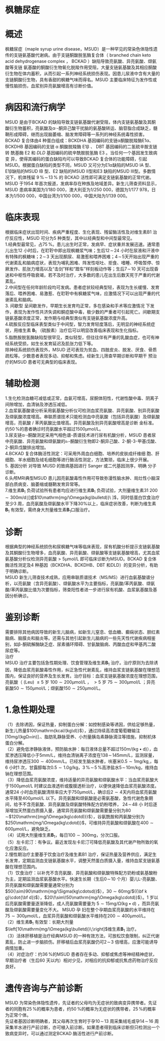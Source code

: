 # 枫糖尿症  
# 概述  
枫糖尿症（maple syrup urine disease，MSUD）是一种罕见的常染色体隐性遗传的支链氨基酸代谢病。由于支链酮酸脱氢酶复合体（ branched chain keto acid dehydrogenase complex ， BCKAD ）缺陷导致亮氨酸、异亮氨酸、缬氨酸等支链 氨基酸的酮酸衍生物氧化脱羧作用受阻，大量支链氨基酸及其相应酮酸衍生物在体内蓄积，从而引起一系列神经系统损伤表现。因患儿尿液中含有大量的支链酮酸衍生物，具有香甜的枫糖气味而得名。MSUD 主要临床特征为发作性或慢性脑损伤，血浆别异亮氨酸增高有诊断价值。  
# 病因和流行病学  
MSUD 是由于BCKAD 的缺陷导致支链氨基酸代谢受阻，体内支链氨基酸及其酮酸衍生物蓄积，亮氨酸及$\upalpha\cdot$-酮异己酸干扰脑的氨基酸转运、脑苷脂合成缺乏，髓鞘形成障碍，继而出现脑萎缩、脑发育障碍等一系列的神经系统毒性损害。BCKAD 复合体由4 种蛋白组成：BCKDHA 基因编码的支链α酮酸脱羧酶E1α、BCKDHB  基因编码的支链 α 酮酸脱羧酶 E1β 、 DBT  基因编码的二氢硫辛胺支链转 酰基酶 E2  和 $D L D$  基因编码的硫辛酰胺脱氢酶 E3 。当任何一个基因发生致病变 异，使得其编码的蛋白缺陷均可以导致BCKAD 复合体的功能障碍，引起MSUD。根据蛋白缺陷的类型不同，MSUD 又可分为E1α缺陷的MSUD ⅠA 型、E1β缺陷的MSUD ⅠB 型、E2 缺陷的MSUD Ⅱ型和E3 缺陷的MSUD Ⅲ型。多数情况下，机体残留 $9\,\%\!\sim\!13\,\%$ 的 BCKAD  活性即可满足支链氨基酸的正常代谢。  
MSUD 于1954 年首次报道，发病率存在种族及地域差异。新生儿筛查资料显示，MSUD 患病率美国为1/180 000，澳大利亚为1/250 000，德国为1/177 978，日本为1/500 000，中国台湾为1/100 000，中国大陆为1/139 000。  
# 临床表现  
根据临床症状出现时间、疾病严重程度、生化表现、残留酶活性及对维生素B1 治疗反应性，MSUD 可分为5 种类型，其中以经典型和中间型最常见。  
1.经典型最常见，占$75\,\%$。患儿出生时正常，发病早、症状重并发展迅速。通常患儿出生12 小时后，在耵聍中即出现枫糖浆气味；生后$12\!\sim\!24$ 小时在尿液和汗液中有特殊的枫糖味；$2\!\sim\!3$ 天出现酮尿、易激惹和喂养困难；$4\!\sim\!5$天开始出现严重的代谢紊乱和脑病症状，表现为哺乳困难、阵发性呕吐、拒食、嗜睡、呼吸暂停、惊厥发作、肌张力增高以及“击剑”样和“蹬车”样刻板动作等；生后$7\!\sim\!10$ 天可出现昏迷和中枢性呼吸衰竭，若不及时治疗，大多数的患儿在出生后数天死于严重的代谢紊乱。  
2.中间型在任何年龄阶段均可发病。患者症状较经典型轻，表现为生长缓慢、发育落后、喂养困难、易激惹、在耵聍中有枫糖浆气味，应激情况下可以出现严重的代谢紊乱和脑病。  
3. 间歇型 呈间歇发作，早期生长发育均正常，多在感染和手术等应激情况 下发作，表现为发作性共济失调和酮症酸中毒，极少数的严重者可引起死亡。间歇期支链氨基酸浓度正常，发作期与经典型类似有支链氨基酸浓度升高。  
4.硫胺反应型临床表型类似于中间型，智力发育轻度落后，无明显的神经系统症状，用维生素 $\mathbf{B}_{1}$ （硫胺素）治疗后可以明显改善临床表现和生化指标。  
5.脂酰胺脱氢酶缺陷型很罕见，类似轻型，但往往伴有严重的乳酸血症，也可有神经系统受损，如生长发育延迟及肌张力低下等。  
除神经系统损伤表现外，MSUD 还可表现为贫血、四肢皮炎、脱发、厌食、骨质疏松等。少数患者表现多动、抑郁和焦虑。经新生儿筛查早期诊断和早期干 预治疗的MSUD 患者可无典型的临床表现。  
# 辅助检测  
1.生化检测血糖可减低或正常，血氨可增高，尿酮体阳性，代谢性酸中毒、阴离子间隙增加，血清钠及渗透压减低。  
2.血浆氨基酸谱分析采用氨基酸分析仪可检测血浆亮氨酸、异亮氨酸、别异亮氨酸及缬氨酸浓度增高。串联质谱技术只能检测血中亮氨酸（包括异亮氨酸）及缬氨酸增高，亮氨酸 / 苯丙氨酸比值增高。异亮氨酸及别异亮氨酸增高是诊断 金标准。约$50\,\%$的患者确诊时亮氨酸水平超过$1500\upmu\mathrm{mol}/\mathrm{L}$。  
3.尿支链$\upalpha\cdot$-酮酸测定采用气相色谱-质谱技术进行尿有机酸分析，MSUD 患者尿中亮氨酸、异亮氨酸和缬氨酸的$\mathfrak{a}\cdot$-酮酸衍生物即2-酮异己酸、2-酮-3-甲基戊酸、2-酮异戊酸排出增加。  
4.BCKAD  复合体酶活性测定：可采用外周血白细胞、培养的皮肤成纤维细 胞、肝细胞、羊水细胞及绒毛细胞等进行酶活性测定，方法繁琐，临床上很少开展。  
5. 基因分析 对导致 MUSD  的致病基因进行 Sanger  或二代基因测序，明确 分子诊断。  
6.头颅MRI典型MSUD 患儿因亮氨酸毒性作用可导致弥漫性脑水肿、局灶性小脑深部白质病变、脑萎缩或髓鞘发育异常等。  
7.维生素$\mathbf{B}_{1}$ 负荷试验所有患者均应进行维生素$\mathbf{B}_{1}$ 负荷试验，大剂量维生素$31~200{\sim}300\mathrm{m}/\mathrm{d}\mid$[或$10\mathrm{mg/\Omega(kg\bulletd)}\ ]$，同时低蛋白饮食治疗至少3 周，血亮氨酸及缬氨酸水平下降$30\%$以上，临床症状改善，判断为维生素$\mathbf{B}_{1}$ 有效型，需终身大剂量维生素$\mathbf{B}_{1}$口服治疗。  
# 诊断  
根据典型的神经系统损伤和尿枫糖气味等临床表现，尿有机酸分析提示支链氨基酸及其酮酸衍生物增多，血亮氨酸、异亮氨酸、缬氨酸等支链氨基酸增高，尤其血浆氨基酸分析仪检测异亮氨酸$>5\upmu\mathrm{mol}/\mathrm{L}$ 即可临床诊断为MSUD。BCKAD 复合体酶活性测定及4 种基因（BCKDHA、BCKDHB、DBT 和DLD）的变异分析，有助于明确诊断。  
MSUD 新生儿筛查技术成熟，应用串联质谱技术（MS/MS）进行血氨基酸谱分析，以亮氨酸（含异亮氨酸）、缬氨酸水平为主要指标，亮氨酸/苯丙氨酸、缬氨酸/苯丙氨酸比值为次要指标，筛查阳性者进一步进行尿有机酸、血浆氨基酸及基因分析确诊。  
# 鉴别诊断  
需要排除其他病因导致的新生儿脑病，如新生儿窒息、低血糖、癫痫状态、胆红素脑病、脑膜炎和脑炎等。还需与其他引起新生儿脑病的一些先天性代谢疾病相鉴别，如β-酮硫解酶缺乏症、尿素循环障碍、甘氨酸脑病、丙酸血症和甲基丙二酸尿症等。  
治疗  
MSUD 治疗主要包括急性期处理、饮食管理及维生素$\mathbf{B}_{1}$ 治疗。治疗原则为去除诱因，降低血浆亮氨酸毒性作用，纠正急性代谢紊乱，维持血浆支链氨基酸在理想范围内，保证良好的营养及生长发育。治疗目标：血浆支链氨基酸浓度在理想范围，亮氨酸（ $\scriptstyle(\mathrm{Leu})\ \leqslant5$  岁 $100{\sim}200\upmu\mathrm{mol}/\mathrm{L}$ ， ${>}5$  岁 $75{\sim}300\upmu\mathrm{mol}/\mathrm{L}$ ；异亮 氨酸$50{\sim}150\upmu\mathrm{mol}/\mathrm{L}$；缬氨酸$150{\sim}250\upmu\mathrm{mol}/\mathrm{L}$。  
# 1.急性期处理  
（1）去除诱因，保证热量，抑制蛋白分解：如控制感染等诱因，供给足够热量，新生儿热量$100\mathrm{kcal/(kg\d)}$），通过持续高浓度葡萄糖输注$[10\mathrm{mg/(kg\Omega\mathfrak{m}i n)}].$、脂肪乳静脉营养、小剂量胰岛素静脉滴注等措施，抑制机体蛋白分解。  
（2）避免低渗静脉液体，预防脑水肿：每日液体总量不超过$150\mathrm{m}/\left(\mathrm{kg}\bullet\mathrm{d}\right)$），血浆渗透压降低小于$5\mathrm{mm}/\mathrm{L}$，维持血清钠离子浓度在$138\!\sim\!145\mathrm{{mm}/\mathrm{{L}}}$，监测尿量，维持尿渗透压$300{\sim}400\mathrm{mm}/\mathrm{L}$。已经发生脑水肿者，呋塞米$0.5{\sim}1\mathrm{mg/kg},$，每6 小时1 次，甘露醇每次$0.5{\sim}1.0\mathrm{g/kg}$，$3\,\%\!\sim\!5\,\%$高渗盐水$5\!\sim\!10\mathrm{m}/\mathrm{kg}$，维持血钠在理想范围。  
（3）降低血浆亮氨酸浓度，维持适量的异亮氨酸和缬氨酸水平：当血浆亮氨酸大于$1500\upmu\mathrm{mol}/\mathrm{L}$ 时建议血液透析或腹膜透析治疗，以便快速降低血浆亮氨酸浓度。通常24 小时血亮氨酸清除率应大于$750\upmu\mathrm{mol}/\mathrm{L}$，确诊后$2{\sim}4$天内将血浆亮氨酸水平降至$400\upmu\mathrm{mol}/\mathrm{L}$ 以下。异亮氨酸和缬氨酸是必需氨基酸，急性代谢危象期间，给予不含亮氨酸、异亮氨酸及缬氨酸特殊配方奶粉喂养， $24\!\sim\!48$  小 时后逐渐增加天然蛋白质摄入量，通常异亮氨酸和缬氨酸需要量分别为$80\!\sim$$120\mathrm{{mg/\Omega(kg\cdotd)}}$），谷氨酰胺和丙氨酸分别为$250\mathrm{mg/\Omega(kg\cdotd)}$，可维持异亮氨酸和缬氨酸在$400{\sim}600\upmu\mathrm{mol}/\mathrm{L}$，避免缺乏。  
（4）试用大剂量维生素$\mathbf{B}_{1}$，每日$100{\sim}300\mathrm{mg}$，分次口服。  
（5）左卡尼汀：有争议。最近发现左卡尼汀可降低亮氨酸及其代谢产物所致的氧化应激反应。  
2.慢性期治疗主要基于饮食治疗及维生素B1 治疗，保证热量及营养供应，满足生长发育，定期监测血支链氨基酸水平，调整天然蛋白质摄入量，维持血浆支链氨基酸在理想范围内。  
（1）饮食治疗：以补充不含亮氨酸、异亮氨酸和缬氨酸特殊配方奶粉或氨基酸粉为主，定期监测血浆氨基酸水平。快速生长期（生后$0\!\sim\!10$ 个月）婴儿L-亮氨酸、异亮氨酸和缬氨酸需要量通常分别为$50{\sim}90\mathrm{mg/\Sigma(kg\cdotsd)}$），$30{\sim}60\mathrm{mg/}$$({\bf k g}\cdot{\bf d})$），$20\!\sim\!50\mathrm{mg/\Omega(kg\cdotd)}$）。1 岁以后亮氨酸需要量逐渐降低，成人亮氨酸需要量为 $5{\sim}15\mathrm{mg/\Omega(kg\bullet d)}$ ，而异亮氨酸及缬氨酸需要量变化不大。 MSUD  孕 妇在整个孕期血浆亮氨酸的水平维持在$75{\sim}300\upmu\mathrm{mol}/\mathrm{L}$，血浆异亮氨酸和缬氨酸水平维持在$200{\sim}400\upmu\mathrm{mol}/\mathrm{L}$。  
（2）维生素$\mathbf{B}_{1}$ 有效型：长期大剂量$\left[10\mathrm{mg/\Omega(kg\bulletd)}\;\right]$维生素$\mathbf{B}_{1}$ 治疗。  
（3）活体肝移植是治疗经典MSUD 的一种有效方法，可放松饮食限制，纠正代谢紊乱，防止进一步脑损伤。肝移植后血浆亮氨酸仍可$2\!\sim\!3$ 倍增高，应激可能诱导病情加重。  
（4）对症治疗：约$36\,\%$的MSUD 患者存在多动、抑郁或焦虑等神经精神症状，早期治疗者（生后60 天以内）相对少见，对相应的抗抑郁或抗焦虑药物治疗反应良好。  
# 遗传咨询与产前诊断  
MSUD 为常染色体隐性遗传，先证者的父母均为无症状的致病变异携带者。先证者的同胞有$25\,\%$的概率为患者，约$50\,\%$的概率为无症状的携带者，$25\,\%$的概率为正常个体。  
先证者基因诊断明确者，其父母再次生育时于孕$10\!\sim\!13$ 周采集绒毛或孕$14\!\sim\!16$ 周采集羊水进行产前诊断，亦可植入前诊断。如果患者得到临床诊断但只检测出一个致病变异时，可以通过测定BCKAD 酶活性进行产前诊断。  

